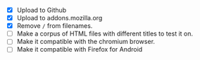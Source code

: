 - [x] Upload to Github
- [x] Upload to addons.mozilla.org
- [x] Remove `/` from filenames.
- [ ] Make a corpus of HTML files with different titles to test it on.
- [ ] Make it compatible with the chromium browser.
- [ ] Make it compatible with Firefox for Android
